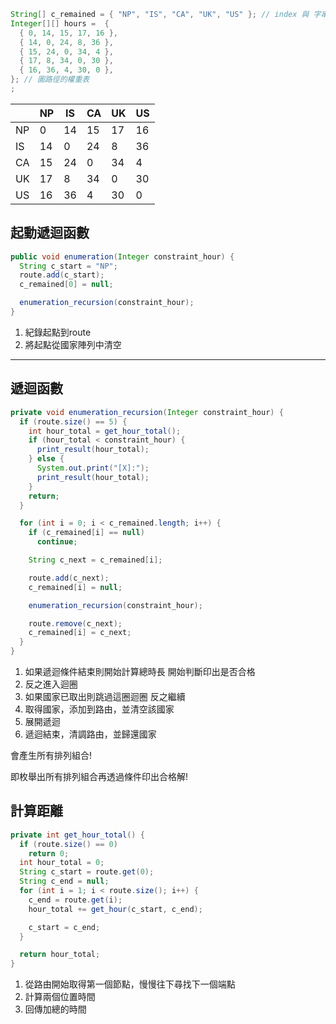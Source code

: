 ```java
String[] c_remained = { "NP", "IS", "CA", "UK", "US" }; // index 與 字串 映射表
Integer[][] hours =  {
  { 0, 14, 15, 17, 16 },
  { 14, 0, 24, 8, 36 },
  { 15, 24, 0, 34, 4 },
  { 17, 8, 34, 0, 30 },
  { 16, 36, 4, 30, 0 }, 
}; // 圖路徑的權重表
;

```

|     | NP  | IS  | CA  | UK  | US  |
| --- | --- | --- | --- | --- | --- |
| NP  | 0   | 14  | 15  | 17  | 16  |
| IS  | 14  | 0   | 24  | 8   | 36  |
| CA  | 15  | 24  | 0   | 34  | 4   |
| UK  | 17  | 8   | 34  | 0   | 30  |
| US  | 16  | 36  | 4   | 30  | 0   |


## 起動遞迴函數

```java
public void enumeration(Integer constraint_hour) {
  String c_start = "NP";
  route.add(c_start);
  c_remained[0] = null;

  enumeration_recursion(constraint_hour);
}
```
1. 紀錄起點到route
2. 將起點從國家陣列中清空

---

## 遞迴函數
```java
private void enumeration_recursion(Integer constraint_hour) {
  if (route.size() == 5) {
    int hour_total = get_hour_total();
    if (hour_total < constraint_hour) {
      print_result(hour_total);
    } else {
      System.out.print("[X]:");
      print_result(hour_total);
    }
    return;
  }

  for (int i = 0; i < c_remained.length; i++) {
    if (c_remained[i] == null)
      continue;

    String c_next = c_remained[i];

    route.add(c_next);
    c_remained[i] = null;

    enumeration_recursion(constraint_hour);

    route.remove(c_next);
    c_remained[i] = c_next;
  }
}
```

1. 如果遞迴條件結束則開始計算總時長
   開始判斷印出是否合格
2. 反之進入迴圈
3. 如果國家已取出則跳過這圈迴圈
   反之繼續
4. 取得國家，添加到路由，並清空該國家
5. 展開遞迴
6. 遞迴結束，清調路由，並歸還國家

會產生所有排列組合!

即枚舉出所有排列組合再透過條件印出合格解!


## 計算距離
```java
private int get_hour_total() {
  if (route.size() == 0)
    return 0;
  int hour_total = 0;
  String c_start = route.get(0);
  String c_end = null;
  for (int i = 1; i < route.size(); i++) {
    c_end = route.get(i);
    hour_total += get_hour(c_start, c_end);

    c_start = c_end;
  }

  return hour_total;
}
```

1. 從路由開始取得第一個節點，慢慢往下尋找下一個端點
2. 計算兩個位置時間
3. 回傳加總的時間